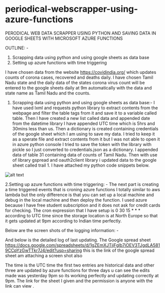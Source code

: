 # periodical-webscrapper-using-azure-functions
PERODICAL WEB DATA SCRAPPER USING PYTHON AND SAVING DATA IN GOOGLE SHEETS WITH MICROSOFT AZURE FUNCTIONS



OUTLINE: -
1.	Scrapping data using python and using google sheets as data base
2.	Setting up azure functions with time triggering

I have chosen data from the website https://covidindia.org/ which updates counts of corona cases, recovered and deaths daily. I have chosen Tamil Nadu state and the daily data of the states corona virus count will be entered to the google sheets daily at 9m automatically with the data and state name as Tamil Nadu and the counts.
1.	Scrapping data using python and using google sheets as data base:-
I have used lxml and requests python library to extract contents from the webpage and filter the table tags <tr> from it and save it to a variable called table.
Then I have created a new list called data and appended date from the datetime library I have appended UTC time which is 5hrs and 30mins less than us.
Then a dictionary is created containing credentials of the google sheet which I am using to save my data.
I tried to keep it as a sperate file and extract contents from it but I was not able to open it in azure python console I tried to save the token with the library with pickle so I just converted to credentials.json as a dictionary.
I appended data of table 31 containing data of counts of Tamil Nadu.
Then with use of library gspread and oauth2client library i updated data to the google sheet called trail 1.
I have attached my python code snippets below.
  
![alt text](https://github.com/[username]/[reponame]/blob/[branch]/image.jpg?raw=true)




 
 
 

2.Setting up azure functions with time triggering: -
The next part is creating a time triggered events that is croning azure functions I totally similar to aws lambda but the only difference is that you can set up a local machine and debug in the local machine and then deploy the function. I used azure because I have free student subscription and it does not ask for credit cards for checking.
The cron expression that I have setup is 0 30 15 * * * according to UTC time since the storage location is at North Europe so that it gets updated at 9pm according to Indian time perfectly.
 
Below are the screen shots of the logging information: -
 
And below is the detailed log of last updating.
 The Google spread sheet
https://docs.google.com/spreadsheets/d/1gZEmXJTijFglb7iOEV3TJgdLA5819CCpYzGwTTkr7J4/edit?usp=sharing
this is the link of the google spread sheet am attaching a screen shot also
 
The time is the UTC time the first two entries are historical data and other three are updated by azure functions for three days u can see the edits made was yesterday 9pm so its working perfectly and updating correctly at 9pm.
The link for the sheet I given and the permission is anyone with the link can view .









